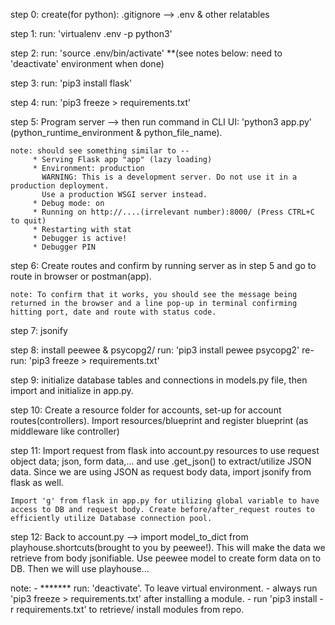 step 0:
		create(for python): .gitignore      --> .env & other relatables

step 1:
		run: 'virtualenv .env -p python3'

step 2:
		run: 'source .env/bin/activate'
		**(see notes below: need to 'deactivate' environment when done)

step 3:
		run: 'pip3 install flask'

step 4:
		run: 'pip3 freeze > requirements.txt'

step 5:
	Program server --> then run command in CLI UI: 'python3 app.py' (python_runtime_environment & python_file_name).

	note: should see something similar to --
		 * Serving Flask app "app" (lazy loading)
 		 * Environment: production
		   WARNING: This is a development server. Do not use it in a production deployment.
		   Use a production WSGI server instead.
		 * Debug mode: on
		 * Running on http://....(irrelevant number):8000/ (Press CTRL+C to quit)
		 * Restarting with stat
		 * Debugger is active!
		 * Debugger PIN

step 6:
	Create routes and confirm by running server as in step 5 and go to route in browser or postman(app).

	note: To confirm that it works, you should see the message being returned in the browser and a line pop-up in terminal confirming hitting port, date and route with status code.

step 7: jsonify

step 8:
	install peewee & psycopg2/ run: 'pip3 install pewee psycopg2'
	re-run: 'pip3 freeze > requirements.txt'

step 9:
	initialize database tables and connections in models.py file, then import and initialize in app.py.

step 10:
	Create a resource folder for accounts, set-up for account routes(controllers). Import resources/blueprint and register blueprint (as middleware like controller)

step 11:
	Import request from flask into account.py resources to use request object data; json, form data,... and use .get_json() to extract/utilize JSON data.
	Since we are using JSON as request body data, import jsonify from flask as well.

	Import 'g' from flask in app.py for utilizing global variable to have access to DB and request body. Create before/after_request routes to efficiently utilize Database connection pool.

step 12:
	Back to account.py --> import model_to_dict from playhouse.shortcuts(brought to you by peewee!). This will make the data we retrieve from body jsonifiable. Use peewee model to create form data on to DB. Then we will use playhouse...







note: 
	-	******* run: 'deactivate'. To leave virtual environment.
	-	always run 'pip3 freeze > requirements.txt' after installing a module.
	-	run 'pip3 install -r requirements.txt' to retrieve/ install modules from repo.


